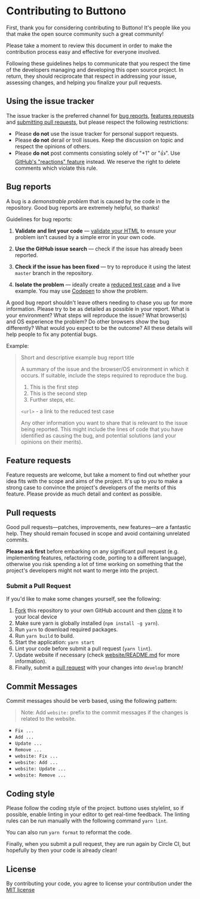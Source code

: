 # Contributing to Buttono

First, thank you for considering contributing to Buttono! It's people like you that make the open source community such a great community!

Please take a moment to review this document in order to make the contribution process easy and effective for everyone involved.

Following these guidelines helps to communicate that you respect the time of the developers managing and developing this open source project. In return, they should reciprocate that respect in addressing your issue, assessing changes, and helping you finalize your pull requests.

## Using the issue tracker

The issue tracker is the preferred channel for [bug reports](#bug-reports), [features requests](#feature-requests) and [submitting pull requests](#pull-requests), but please respect the following restrictions:

- Please **do not** use the issue tracker for personal support requests.
- Please **do not** derail or troll issues. Keep the discussion on topic and respect the opinions of others.
- Please **do not** post comments consisting solely of "+1" or ":thumbsup:".
  Use [GitHub's "reactions" feature](https://blog.github.com/2016-03-10-add-reactions-to-pull-requests-issues-and-comments/)
  instead. We reserve the right to delete comments which violate this rule.

## Bug reports

A bug is a _demonstrable problem_ that is caused by the code in the repository. Good bug reports are extremely helpful, so thanks!

Guidelines for bug reports:

1. **Validate and lint your code** &mdash; [validate your HTML](http://html5.validator.nu) to ensure your problem isn't caused by a simple error in your own code.

2. **Use the GitHub issue search** &mdash; check if the issue has already been reported.

3. **Check if the issue has been fixed** &mdash; try to reproduce it using the latest `master` branch in the repository.

4. **Isolate the problem** &mdash; ideally create a [reduced test case](https://css-tricks.com/reduced-test-cases/) and a live example. You may use [Codepen](http://codepen.io/) to show the problem.

A good bug report shouldn't leave others needing to chase you up for more information. Please try to be as detailed as possible in your report. What is your environment? What steps will reproduce the issue? What browser(s) and OS experience the problem? Do other browsers show the bug differently? What would you expect to be the outcome? All these details will help people to fix any potential bugs.

Example:

> Short and descriptive example bug report title
>
> A summary of the issue and the browser/OS environment in which it occurs. If
> suitable, include the steps required to reproduce the bug.
>
> 1. This is the first step
> 2. This is the second step
> 3. Further steps, etc.
>
> `<url>` - a link to the reduced test case
>
> Any other information you want to share that is relevant to the issue being reported. This might include the lines of code that you have identified as causing the bug, and potential solutions (and your opinions on their merits).

## Feature requests

Feature requests are welcome, but take a moment to find out whether your idea fits with the scope and aims of the project. It's up to _you_ to make a strong case to convince the project's developers of the merits of this feature. Please provide as much detail and context as possible.

## Pull requests

Good pull requests—patches, improvements, new features—are a fantastic help. They should remain focused in scope and avoid containing unrelated commits.

**Please ask first** before embarking on any significant pull request (e.g. implementing features, refactoring code, porting to a different language), otherwise you risk spending a lot of time working on something that the project's developers might not want to merge into the project.

### Submit a Pull Request

If you'd like to make some changes yourself, see the following:

1. [Fork](https://help.github.com/articles/fork-a-repo/) this repository to your own GitHub account and then [clone](https://help.github.com/articles/cloning-a-repository/) it to your local device
2. Make sure yarn is globally installed (`npm install -g yarn`).
3. Run `yarn` to download required packages.
4. Run `yarn build` to build.
5. Start the application: `yarn start`
6. Lint your code before submit a pull request (`yarn lint`).
7. Update website if necessary (check [website/README.md](/website/README.md) for more information).
8. Finally, submit a [pull request](https://help.github.com/articles/creating-a-pull-request-from-a-fork/) with your changes into `develop` branch!

## Commit Messages

Commit messages should be verb based, using the following pattern:

> Note: Add `website:` prefix to the commit messages if the changes is related to the website.

- `Fix ...`
- `Add ...`
- `Update ...`
- `Remove ...`
- `website: Fix ...`
- `website: Add ...`
- `website: Update ...`
- `website: Remove ...`

## Coding style

Please follow the coding style of the project. buttono uses stylelint, so if possible, enable linting in your editor to get real-time feedback. The linting rules can be run manually with the following command `yarn lint`.

You can also run `yarn format` to reformat the code.

Finally, when you submit a pull request, they are run again by Circle CI, but hopefully by then your code is already clean!

## License

By contributing your code, you agree to license your contribution under the [MIT license](LICENSE)
